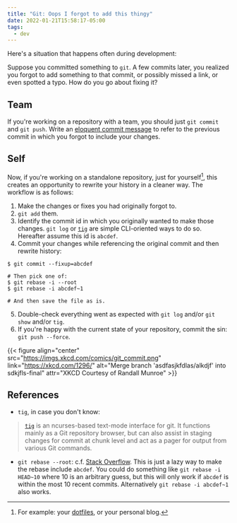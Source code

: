 ```yaml
---
title: "Git: Oops I forgot to add this thingy"
date: 2022-01-21T15:58:17-05:00
tags:
  - dev
---
```


Here's a situation that happens often during development:

Suppose you committed something to `git`. A few commits later, you realized you
forgot to add something to that commit, or possibly missed a link, or even
spotted a typo. How do you go about fixing it?

<!--more-->

## Team

If you're working on a repository with a team, you should just `git commit` and `git push`. Write an [eloquent commit message][commit-message] to refer to the previous commit in which you forgot to include your changes.

## Self

Now, if you're working on a standalone repository, just for yourself[^1], this
creates an opportunity to rewrite your history in a cleaner way. The workflow
is as follows:

1. Make the changes or fixes you had originally forgot to.
2. `git add` them.
3. Identify the commit id in which you originally wanted to make those changes. `git log` or [`tig`][tig] are simple CLI-oriented ways to do so. Hereafter assume this id is `abcdef`.
4. Commit your changes while referencing the original commit and then rewrite history:

```shell
$ git commit --fixup=abcdef

# Then pick one of:
$ git rebase -i --root
$ git rebase -i abcdef~1

# And then save the file as is.
```

5. Double-check everything went as expected with `git log` and/or `git show` and/or `tig`.
6. If you're happy with the current state of your repository, commit the sin: `git push --force`.

{{< figure align="center" src="https://imgs.xkcd.com/comics/git_commit.png" link="https://xkcd.com/1296/" alt="Merge branch 'asdfasjkfdlas/alkdjf' into sdkjfls-final" attr="XKCD Courtesy of Randall Munroe" >}}

## References

- `tig`, in case you don't know:

> [`tig`][tig] is an ncurses-based text-mode interface for git. It functions mainly as
> a Git repository browser, but can also assist in staging changes for commit
> at chunk level and act as a pager for output from various Git commands.

- `git rebase --root`: c.f. [Stack
  Overflow](https://stackoverflow.com/a/23000315/1745064). This is just a lazy
  way to make the rebase include `abcdef`. You could do something like `git
  rebase -i HEAD~10` where 10 is an arbitrary guess, but this will only work if
  `abcdef` is within the most 10 recent commits. Alternatively `git rebase -i
  abcdef~1` also works.


[commit-message]: https://tbaggery.com/2008/04/19/a-note-about-git-commit-messages.html
[tig]: https://jonas.github.io/tig/

[^1]: For example: your [dotfiles](https://gitub.com/thiagowfx/.dotfiles), or your personal blog.
